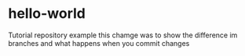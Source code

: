 # hello-world
Tutorial repository example
this chamge was to show the difference im branches and what happens when you commit changes
